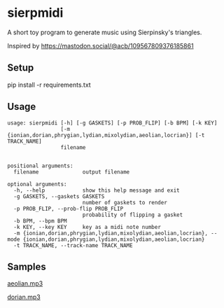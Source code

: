 # sierpmidi
A short toy program to generate music using Sierpinsky's triangles.

Inspired by https://mastodon.social/@acb/109567809376185861

## Setup

pip install -r requirements.txt

## Usage


    usage: sierpmidi [-h] [-g GASKETS] [-p PROB_FLIP] [-b BPM] [-k KEY]
                     [-m {ionian,dorian,phrygian,lydian,mixolydian,aeolian,locrian}] [-t TRACK_NAME]
                     filename


    positional arguments:
      filename              output filename

    optional arguments:
      -h, --help            show this help message and exit
      -g GASKETS, --gaskets GASKETS
                            number of gaskets to render
      -p PROB_FLIP, --prob-flip PROB_FLIP
                            probability of flipping a gasket
      -b BPM, --bpm BPM
      -k KEY, --key KEY     key as a midi note number
      -m {ionian,dorian,phrygian,lydian,mixolydian,aeolian,locrian}, --mode {ionian,dorian,phrygian,lydian,mixolydian,aeolian,locrian}
      -t TRACK_NAME, --track-name TRACK_NAME

## Samples

[aeolian.mp3](./samples/aeolian.mp3)

[dorian.mp3](./samples/dorian.mp3)

